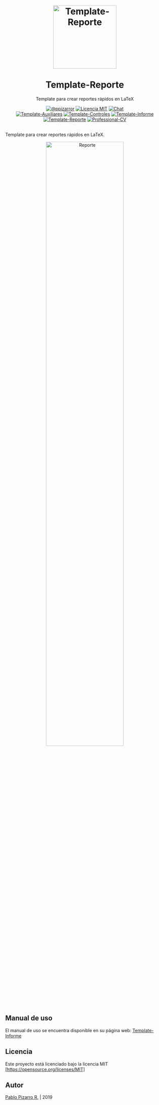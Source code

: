<h1 align="center">
  <a href="https://latex.ppizarror.com/Template-Reporte/" title="Template-Reporte">
    <img alt="Template-Reporte" src="https://latex.ppizarror.com/res/favicon-informe/icon.png" width="200px" height="200px" />
  </a>
  <br /><br />
  Template-Reporte</h1>
<p align="center">Template para crear reportes rápidos en LaTeX</p>
<div align="center"><a href="https://ppizarror.com"><img alt="@ppizarror" src="https://latex.ppizarror.com/res/badges/autor.svg" /></a>
<a href="https://opensource.org/licenses/MIT/"><img alt="Licencia MIT" src="https://latex.ppizarror.com/res/badges/licenciamit.svg" /></a>
<a href="https://gitter.im/Template-Latex/Template-Informe"><img alt="Chat" src="https://latex.ppizarror.com/res/badges/chat.svg" /></a>
<br><a href="https://github.com/Template-Latex/Template-Auxiliares/"><img alt="Template-Auxiliares" src="https://latex.ppizarror.com/res/badges/auxiliares.svg" /></a>
<a href="https://github.com/Template-Latex/Template-Controles/"><img alt="Template-Controles" src="https://latex.ppizarror.com/res/badges/controles.svg" /></a>
<a href="https://github.com/Template-Latex/Template-Informe/"><img alt="Template-Informe" src="https://latex.ppizarror.com/res/badges/informe.svg" /></a>
<a href="https://github.com/Template-Latex/Template-Reporte/"><img alt="Template-Reporte" src="https://latex.ppizarror.com/res/badges/reporte.svg" /></a>
<a href="https://github.com/Template-Latex/Professional-CV/"><img alt="Professional-CV" src="https://latex.ppizarror.com/res/badges/professionalcv.svg" /></a>
</div><br />

Template para crear reportes rápidos en LaTeX.

<p align="center">
  <img src="https://latex.ppizarror.com/res/images/reporte.png" alt="Reporte" width="70%" />
</p>

## Manual de uso
El manual de uso se encuentra disponible en su página web: <a href="https://ppizarror.com/Template-Informe/">Template-Informe</a>

## Licencia
Este proyecto está licenciado bajo la licencia MIT [https://opensource.org/licenses/MIT]

## Autor
<a href="https://ppizarror.com" title="ppizarror">Pablo Pizarro R.</a> | 2019
